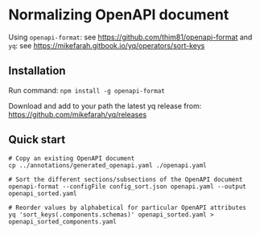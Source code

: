 # Normalizing OpenAPI document

Using `openapi-format`: see https://github.com/thim81/openapi-format
and `yq`: see https://mikefarah.gitbook.io/yq/operators/sort-keys


## Installation

Run command: `npm install -g openapi-format`

Download and add to your path the latest yq release from: https://github.com/mikefarah/yq/releases


## Quick start

```shell
# Copy an existing OpenAPI document 
cp ../annotations/generated_openapi.yaml ./openapi.yaml

# Sort the different sections/subsections of the OpenAPI document
openapi-format --configFile config_sort.json openapi.yaml --output openapi_sorted.yaml

# Reorder values by alphabetical for particular OpenAPI attributes
yq 'sort_keys(.components.schemas)' openapi_sorted.yaml > openapi_sorted_components.yaml
```